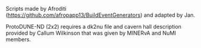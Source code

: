 Scripts made by Afroditi (https://github.com/afropapp13/BuildEventGenerators) and adapted by Jan.

ProtoDUNE-ND (2x2) requires a dk2nu file and cavern hall description provided by Callum Wilkinson that was given by MINERvA and NuMI members.
